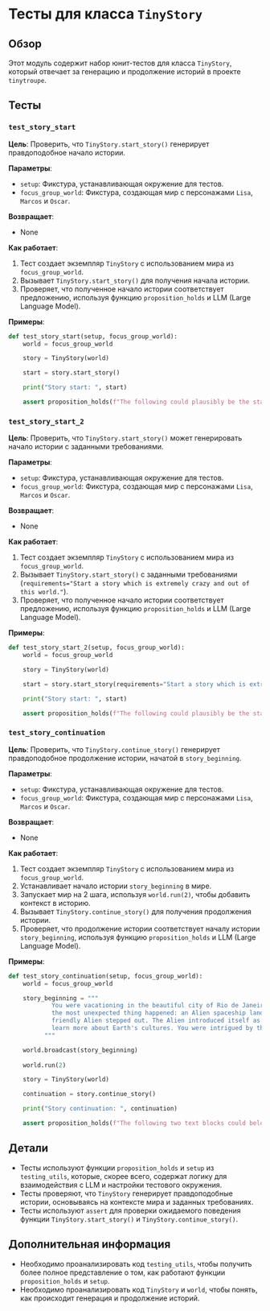 # Тесты для класса `TinyStory`

## Обзор

Этот модуль содержит набор юнит-тестов для класса `TinyStory`, который отвечает за генерацию и продолжение историй в проекте `tinytroupe`. 

## Тесты

### `test_story_start`

**Цель**: Проверить, что `TinyStory.start_story()` генерирует правдоподобное начало истории.

**Параметры**: 

- `setup`: Фикстура, устанавливающая окружение для тестов.
- `focus_group_world`: Фикстура, создающая мир с персонажами `Lisa`, `Marcos` и `Oscar`.

**Возвращает**: 

- None

**Как работает**:

1. Тест создает экземпляр `TinyStory` с использованием мира из `focus_group_world`.
2. Вызывает `TinyStory.start_story()` для получения начала истории.
3. Проверяет, что полученное начало истории соответствует предложению, используя функцию `proposition_holds` и LLM (Large Language Model).

**Примеры**:

```python
def test_story_start(setup, focus_group_world):
    world = focus_group_world

    story = TinyStory(world)

    start = story.start_story()

    print("Story start: ", start)

    assert proposition_holds(f"The following could plausibly be the start of a story involving people named either Lisa, Marcos or Oscar: '{start}'"), f"Proposition is false according to the LLM."
```

### `test_story_start_2`

**Цель**: Проверить, что `TinyStory.start_story()` может генерировать начало истории с заданными требованиями.

**Параметры**: 

- `setup`: Фикстура, устанавливающая окружение для тестов.
- `focus_group_world`: Фикстура, создающая мир с персонажами `Lisa`, `Marcos` и `Oscar`.

**Возвращает**: 

- None

**Как работает**:

1. Тест создает экземпляр `TinyStory` с использованием мира из `focus_group_world`.
2. Вызывает `TinyStory.start_story()` с заданными требованиями (`requirements="Start a story which is extremely crazy and out of this world."`).
3. Проверяет, что полученное начало истории соответствует предложению, используя функцию `proposition_holds` и LLM (Large Language Model).

**Примеры**:

```python
def test_story_start_2(setup, focus_group_world):
    world = focus_group_world

    story = TinyStory(world)

    start = story.start_story(requirements="Start a story which is extremely crazy and out of this world.")

    print("Story start: ", start)

    assert proposition_holds(f"The following could plausibly be the start of a very crazy story involving people named either Lisa, Marcos or Oscar: '{start}'"), f"Proposition is false according to the LLM."
```

### `test_story_continuation`

**Цель**: Проверить, что `TinyStory.continue_story()` генерирует правдоподобное продолжение истории, начатой в `story_beginning`.

**Параметры**: 

- `setup`: Фикстура, устанавливающая окружение для тестов.
- `focus_group_world`: Фикстура, создающая мир с персонажами `Lisa`, `Marcos` и `Oscar`.

**Возвращает**: 

- None

**Как работает**:

1. Тест создает экземпляр `TinyStory` с использованием мира из `focus_group_world`.
2. Устанавливает начало истории `story_beginning` в мире.
3. Запускает мир на 2 шага, используя `world.run(2)`, чтобы добавить контекст в историю.
4. Вызывает `TinyStory.continue_story()` для получения продолжения истории.
5. Проверяет, что продолжение истории соответствует началу истории `story_beginning`, используя функцию `proposition_holds` и LLM (Large Language Model).

**Примеры**:

```python
def test_story_continuation(setup, focus_group_world):
    world = focus_group_world

    story_beginning = """
            You were vacationing in the beautiful city of Rio de Janeiro, Brazil. You were walking down the beach when
            the most unexpected thing happened: an Alien spaceship landed right in front of you. The door opened and a
            friendly Alien stepped out. The Alien introduced itself as Zog, and explained that it was on a mission to
            learn more about Earth's cultures. You were intrigued by this encounter and decided to help Zog in its mission.
          """

    world.broadcast(story_beginning)
    
    world.run(2)

    story = TinyStory(world)

    continuation = story.continue_story()

    print("Story continuation: ", continuation)

    assert proposition_holds(f"The following two text blocks could belong to the same story: \n BLOCK 1: '{story_beginning}' and \n BLOCK 2: '{continuation}'"), f"Proposition is false according to the LLM."
```

## Детали

- Тесты используют функции `proposition_holds` и `setup` из `testing_utils`, которые, скорее всего, содержат логику для взаимодействия с LLM и настройки тестового окружения.
- Тесты проверяют, что `TinyStory` генерирует правдоподобные истории, основываясь на контексте мира и заданных требованиях.
- Тесты используют `assert` для проверки ожидаемого поведения функции `TinyStory.start_story()` и `TinyStory.continue_story()`.

## Дополнительная информация

- Необходимо проанализировать код `testing_utils`, чтобы получить более полное представление о том, как работают функции `proposition_holds` и `setup`.
- Необходимо проанализировать код `TinyStory` и `world`, чтобы понять, как происходит генерация и продолжение историй.